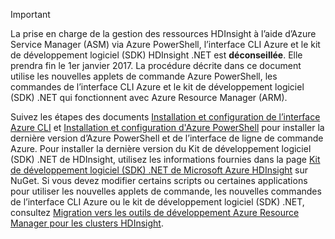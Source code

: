 > [!IMPORTANT]
> La prise en charge de la gestion des ressources HDInsight à l’aide d’Azure Service Manager (ASM) via Azure PowerShell, l’interface CLI Azure et le kit de développement logiciel (SDK) HDInsight .NET est **déconseillée**. Elle prendra fin le 1er janvier 2017. La procédure décrite dans ce document utilise les nouvelles applets de commande Azure PowerShell, les commandes de l’interface CLI Azure et le kit de développement logiciel (SDK) .NET qui fonctionnent avec Azure Resource Manager (ARM).
> 
> Suivez les étapes des documents [Installation et configuration de l’interface Azure CLI](../articles/xplat-cli-install.md) et [Installation et configuration d'Azure PowerShell](../articles/powershell-install-configure.md) pour installer la dernière version d’Azure PowerShell et de l’interface de ligne de commande Azure. Pour installer la dernière version du Kit de développement logiciel (SDK) .NET de HDInsight, utilisez les informations fournies dans la page [Kit de développement logiciel (SDK) .NET de Microsoft Azure HDInsight](https://www.nuget.org/packages/Microsoft.WindowsAzure.Management.HDInsight/) sur NuGet. Si vous devez modifier certains scripts ou certaines applications pour utiliser les nouvelles applets de commande, les nouvelles commandes de l’interface CLI Azure ou le kit de développement logiciel (SDK) .NET, consultez [Migration vers les outils de développement Azure Resource Manager pour les clusters HDInsight](../articles/hdinsight/hdinsight-hadoop-development-using-azure-resource-manager.md).
> 
> 

